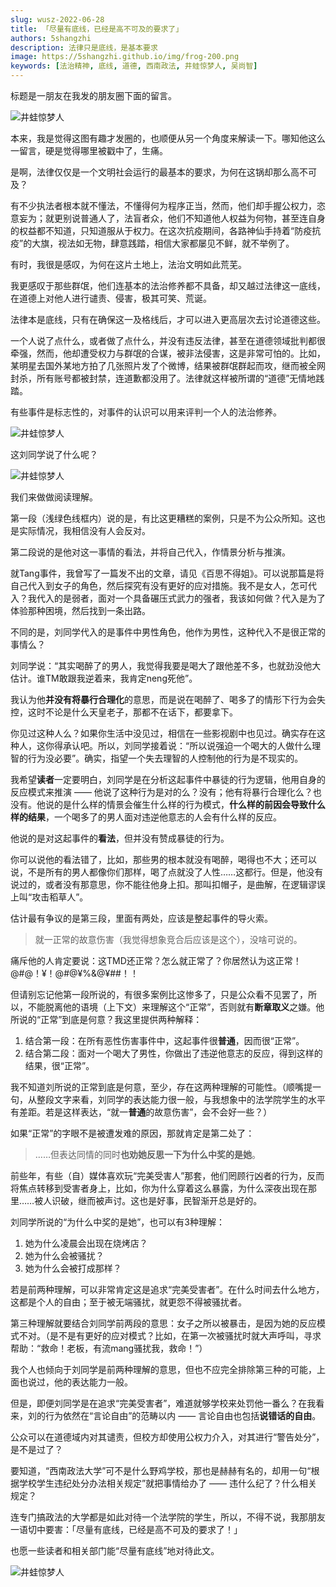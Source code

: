 ```yaml
---
slug: wusz-2022-06-28
title: 「尽量有底线，已经是高不可及的要求了」
authors: 5shangzhi
description: 法律只是底线，是基本要求
image: https://5shangzhi.github.io/img/frog-200.png
keywords: [法治精神, 底线, 道德, 西南政法, 井蛙惊梦人, 吴尚智]
---
```


标题是一朋友在我发的朋友圈下面的留言。

![井蛙惊梦人](images/2022-06-28/1.jpeg)

本来，我是觉得这图有趣才发圈的，也顺便从另一个角度来解读一下。哪知他这么一留言，硬是觉得哪里被戳中了，生痛。

是啊，法律仅仅是一个文明社会运行的最基本的要求，为何在这锅却那么高不可及？

有不少执法者根本就不懂法，不懂得何为程序正当，然而，他们却手握公权力，恣意妄为；就更别说普通人了，法盲者众，他们不知道他人权益为何物，甚至连自身的权益都不知道，只知道服从于权力。在这次抗疫期间，各路神仙手持着“防疫抗疫”的大旗，视法如无物，肆意践踏，相信大家都屡见不鲜，就不举例了。

有时，我很是感叹，为何在这片土地上，法治文明如此荒芜。

我更感叹于那些群氓，他们连基本的法治修养都不具备，却又越过法律这一底线，在道德上对他人进行谴责、侵害，极其可笑、荒诞。

法律本是底线，只有在确保这一及格线后，才可以进入更高层次去讨论道德这些。

一个人说了点什么，或者做了点什么，并没有违反法律，甚至在道德领域批判都很牵强，然而，他却遭受权力与群氓的合谋，被非法侵害，这是非常可怕的。比如，某明星去国外某地方拍了几张照片发了个微博，结果被群氓群起而攻，继而被全网封杀，所有账号都被封禁，连道歉都没用了。法律就这样被所谓的“道德”无情地践踏。

有些事件是标志性的，对事件的认识可以用来评判一个人的法治修养。

![井蛙惊梦人](images/2022-06-28/2.png)

这刘同学说了什么呢？

![井蛙惊梦人](images/2022-06-28/3.jpeg)

我们来做做阅读理解。

第一段（浅绿色线框内）说的是，有比这更糟糕的案例，只是不为公众所知。这也是实际情况，我相信没有人会反对。

第二段说的是他对这一事情的看法，并将自己代入，作情景分析与推演。

就Tang事件，我曾写了一篇发不出的文章，请见《百思不得姐》。可以说那篇是将自己代入到女子的角色，然后探究有没有更好的应对措施。我不是女人，怎可代入？我代入的是弱者，面对一个具备碾压式武力的强者，我该如何做？代入是为了体验那种困境，然后找到一条出路。

不同的是，刘同学代入的是事件中男性角色，他作为男性，这种代入不是很正常的事情么？

刘同学说：“其实喝醉了的男人，我觉得我要是喝大了跟他差不多，也就劲没他大估计。谁TM敢跟我逆着来，我肯定neng死他”。

我认为他**并没有将暴行合理化**的意思，而是说在喝醉了、喝多了的情形下行为会失控，这时不论是什么天皇老子，那都不在话下，都要拿下。

你见过这种人么？如果你生活中没见过，相信在一些影视剧中也见过。确实存在这种人，这你得承认吧。所以，刘同学接着说：“所以说强迫一个喝大的人做什么理智的行为没必要”。确实，指望一个失去理智的人控制他的行为是不现实的。

我希望**读者**一定要明白，刘同学是在分析这起事件中暴徒的行为逻辑，他用自身的反应模式来推演 —— 他说了这种行为是对的么？没有；他有将暴行合理化么？也没有。他说的是什么样的情景会催生什么样的行为模式，**什么样的前因会导致什么样的结果**，一个喝多了的男人面对违逆他意志的人会有什么样的反应。

他说的是对这起事件的**看法**，但并没有赞成暴徒的行为。

你可以说他的看法错了，比如，那些男的根本就没有喝醉，喝得也不大；还可以说，不是所有的男人都像你们那样，喝了点就没了人性……这都行。但是，他没有说过的，或者没有那意思，你不能往他身上扣。那叫扣帽子，是曲解，在逻辑谬误上叫“攻击稻草人”。

估计最有争议的是第三段，里面有两处，应该是整起事件的导火索。

> 就一正常的故意伤害（我觉得想象竞合后应该是这个），没啥可说的。

痛斥他的人肯定要说：这TMD还正常？怎么就正常了？你居然认为这正常！@#@！¥！@#@¥%&@¥##！！

但请别忘记他第一段所说的，有很多案例比这惨多了，只是公众看不见罢了，所以，不能脱离他的语境（上下文）来理解这个“正常”，否则就有**断章取义**之嫌。他所说的“正常”到底是何意？我这里提供两种解释：

1. 结合第一段：在所有恶性伤害事件中，这起事件很**普通**，因而很“正常”。
2. 结合第二段：面对一个喝大了男性，你做出了违逆他意志的反应，得到这样的结果，很“正常”。

我不知道刘所说的正常到底是何意，至少，存在这两种理解的可能性。（顺嘴提一句，从整段文字来看，刘同学的表达能力很一般，与我想象中的法学院学生的水平有差距。若是这样表达，“就一**普通**的故意伤害”，会不会好一些？）

如果“正常”的字眼不是被遭发难的原因，那就肯定是第二处了：

> ……但表达同情的同时**也劝她反思一下为什么中奖的是她**。

前些年，有些（自）媒体喜欢玩“完美受害人”那套，他们罔顾行凶者的行为，反而将焦点转移到受害者身上，比如，你为什么穿着这么暴露，为什么深夜出现在那里……被人识破，继而被声讨。这也是好事，民智渐开总是好的。

刘同学所说的“为什么中奖的是她”，也可以有3种理解：

1. 她为什么凌晨会出现在烧烤店？
2. 她为什么会被骚扰？
3. 她为什么会被打成那样？

若是前两种理解，可以非常肯定这是追求“完美受害者”。在什么时间去什么地方，这都是个人的自由；至于被无端骚扰，就更怨不得被骚扰者。

第三种理解就要结合刘同学前两段的意思：女子之所以被暴击，是因为她的反应模式不对。（是不是有更好的应对模式？比如，在第一次被骚扰时就大声呼叫，寻求帮助：“救命！老板，有流mang骚扰我，救命！”）

我个人也倾向于刘同学是前两种理解的意思，但也不应完全排除第三种的可能，上面也说过，他的表达能力一般。

但是，即便刘同学是在追求“完美受害者”，难道就够学校来处罚他一番么？在我看来，刘的行为依然在“言论自由”的范畴以内 —— 言论自由也包括**说错话的自由**。

公众可以在道德域内对其谴责，但校方却使用公权力介入，对其进行“警告处分”，是不是过了？

要知道，“西南政法大学”可不是什么野鸡学校，那也是赫赫有名的，却用一句“根据学校学生违纪处分办法相关规定”就把事情给办了 —— 违什么纪了？什么相关规定？

连专门搞政法的大学都是如此对待一个法学院的学生，所以，不得不说，我那朋友一语切中要害：「尽量有底线，已经是高不可及的要求了！」

也愿一些读者和相关部门能“尽量有底线”地对待此文。

![井蛙惊梦人](https://5shangzhi.github.io/img/frog.jpeg)
